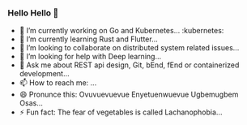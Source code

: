 ### Hello Hello 👋


- 🔭 I’m currently working on Go and Kubernetes... :kubernetes:
- 🌱 I’m currently learning Rust and Flutter...
- 👯 I’m looking to collaborate on distributed system related issues...
- 🤔 I’m looking for help with Deep learning...
- 💬 Ask me about REST api design, Git, bEnd, fEnd or containerized development...
- 📫 How to reach me: ...
- 😄 Pronunce this: Ovuvuevuevue Enyetuenwuevue Ugbemugbem Osas...
- ⚡ Fun fact: The fear of vegetables is called Lachanophobia...

